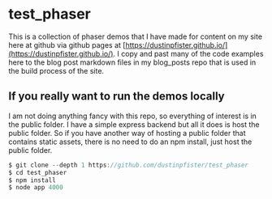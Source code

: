 # test_phaser

This is a collection of phaser demos that I have made for content on my site here at github via github pages at [https://dustinpfister.github.io/](https://dustinpfister.github.io/). I copy and past many of the code examples here to the blog post markdown files in my blog_posts repo that is used in the build process of the site.

## If you really want to run the demos locally

I am not doing anything fancy with this repo, so everything of interest is in the public folder. I have a simple express backend but all it does is host the public folder. So if you have another way of hosting a public folder that contains static assets, there is no need to do an npm install, just host the public folder.

```js
$ git clone --depth 1 https://github.com/dustinpfister/test_phaser
$ cd test_phaser
$ npm install
$ node app 4000
```
